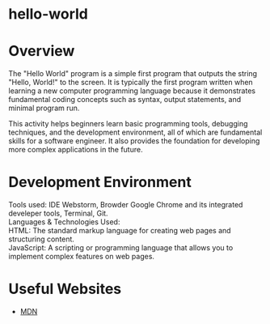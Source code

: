 # hello-world

# Overview

The "Hello World" program is a simple first program that outputs the string "Hello, World!" to the screen. It is typically the first program written when learning a new computer programming language because it demonstrates fundamental coding concepts such as syntax, output statements, and minimal program run.

This activity helps beginners learn basic programming tools, debugging techniques, and the development environment, all of which are fundamental skills for a software engineer. It also provides the foundation for developing more complex applications in the future.

# Development Environment

Tools used: IDE Webstorm, Browder Google Chrome and its integrated develeper tools, Terminal, Git.<br>
Languages & Technologies Used:<br>
HTML: The standard markup language for creating web pages and structuring content.<br>
JavaScript: A scripting or programming language that allows you to implement complex features on web pages.

# Useful Websites

* [MDN](https://developer.mozilla.org/en-US/docs/Web/JavaScript/Guide/Language_overview)
